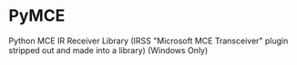 PyMCE
=====

Python MCE IR Receiver Library (IRSS "Microsoft MCE Transceiver" plugin stripped out and made into a library) (Windows Only)

